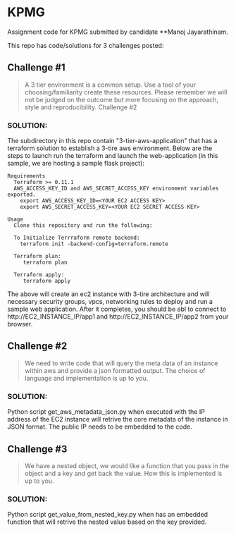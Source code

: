 # KPMG
Assignment code for KPMG submitted by candidate **Manoj Jayarathinam.

This repo has code/solutions for 3 challenges posted: 

## Challenge #1
> A 3 tier environment is a common setup. Use a tool of your choosing/familiarity create these resources. Please remember we will not be judged on the outcome but more focusing on the approach, style and reproducibility.
Challenge #2

### SOLUTION:
The subdirectory in this repo contain "3-tier-aws-application" that has a terraform solution to establish a 3-tire aws environment. 
Below are the steps to launch run the terraform and launch the web-application (in this sample, we are hosting a sample flask project):

    Requirements
      Terraform >= 0.11.1
      AWS_ACCESS_KEY_ID and AWS_SECRET_ACCESS_KEY environment variables exported.
        export AWS_ACCESS_KEY_ID=<YOUR EC2 ACCESS KEY>
        export AWS_SECRET_ACCESS_KEY=<YOUR EC2 SECRET ACCESS KEY>
    
    Usage
      Clone this repository and run the following:
      
      To Initialize Terrraform remote backend:
        terraform init -backend-config=terraform.remote
      
      Terraform plan:
         terraform plan
      
      Terraform apply:
         terraform apply

The above will create an ec2 instance with 3-tire architecture and will necessary security groups, vpcs, networking rules to deploy and run a sample web application. After it completes, you should be abl to connect to http://EC2_INSTANCE_IP/app1 and http://EC2_INSTANCE_IP/app2 from your browser.

## Challenge #2
> We need to write code that will query the meta data of an instance within aws and provide a json formatted output. The choice of language and implementation is up to you.

### SOLUTION:

Python script get_aws_metadata_json.py when executed with the IP address of the EC2 instance will retrive the core metadata of the instance in JSON format. The public IP needs to be embedded to the code. 

## Challenge #3
> We have a nested object, we would like a function that you pass in the object and a key and get back the value. How this is implemented is up to you.

### SOLUTION:

Python script get_value_from_nested_key.py when has an embedded function that will retrive the nested value based on the key provided. 
